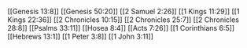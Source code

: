 [[Genesis 13:8]]
[[Genesis 50:20]]
[[2 Samuel 2:26]]
[[1 Kings 11:29]]
[[1 Kings 22:36]]
[[2 Chronicles 10:15]]
[[2 Chronicles 25:7]]
[[2 Chronicles 28:8]]
[[Psalms 33:11]]
[[Hosea 8:4]]
[[Acts 7:26]]
[[1 Corinthians 6:5]]
[[Hebrews 13:1]]
[[1 Peter 3:8]]
[[1 John 3:11]]
